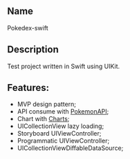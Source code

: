 ## Name
Pokedex-swift

## Description
Test project written in Swift using UIKit.

## Features:
- MVP design pattern;
- API consume with [PokemonAPI](https://github.com/kinkofer/PokemonAPI);
- Chart with [Charts](https://github.com/danielgindi/Charts);
- UICollectionView lazy loading;
- Storyboard UIViewController;
- Programmatic UIViewController;
- UICollectionViewDiffableDataSource;